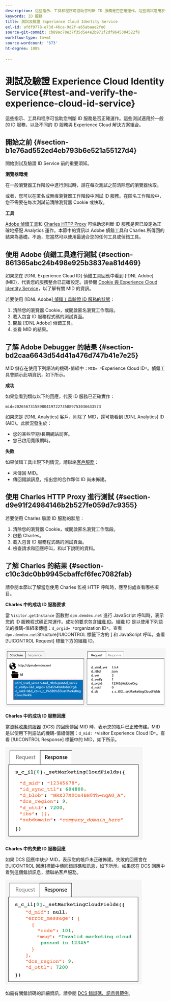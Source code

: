 ```yaml
---
description: 這些指示、工具和程序可協助您判斷 ID 服務是否正確運作。這些測試適用於一般的 ID 服務，以及不同的 ID 服務與 Experience Cloud 解決方案組合。
keywords: ID 服務
title: 測試及驗證 Experience Cloud Identity Service
exl-id: afdf9778-e73d-46ca-9d2f-a65abaae2fe6
source-git-commit: cb89ac70e37f35d5e4e2b971f2df9645304522f8
workflow-type: tm+mt
source-wordcount: '673'
ht-degree: 100%

---
```


# 測試及驗證 Experience Cloud Identity Service{#test-and-verify-the-experience-cloud-id-service}

這些指示、工具和程序可協助您判斷 ID 服務是否正確運作。這些測試適用於一般的 ID 服務，以及不同的 ID 服務與 Experience Cloud 解決方案組合。

## 開始之前 {#section-b1e76ad552ed4eb793b6e521a55127d4}

開始測試及驗證 ID Service 前的重要須知。

**瀏覽器環境**

在一般瀏覽器工作階段中進行測試時，請在每次測試之前清除您的瀏覽器快取。

或者，您可以在匿名或無痕瀏覽器工作階段中測試 ID 服務。在匿名工作階段中，您不需要在每次測試前清除瀏覽器 Cookie 或快取。

**工具**

[Adobe 偵錯工具](https://experienceleague.adobe.com/docs/analytics/implementation/validate/debugger.html?lang=zh-Hant)和 [Charles HTTP Proxy](https://www.charlesproxy.com/) 可協助您判斷 ID 服務是否已設定為正確地搭配 Analytics 運作。本節中的資訊以 Adobe 偵錯工具和 Charles 所傳回的結果為基礎。不過，您當然可以使用最適合您的任何工具或偵錯工具。

## 使用 Adobe 偵錯工具進行測試 {#section-861365abc24b498e925b3837ea81d469}

如果您在 [!DNL Experience Cloud ID] 偵錯工具回應中看到 [!DNL Adobe] (MID)，代表您的服務整合已正確設定。請參閱 [Cookie 與 Experience Cloud Identity Service](../introduction/cookies.md)，以了解有關 MID 的資訊。

若要使用 [!DNL Adobe][ 偵錯工具驗證 ID 服務的狀態](https://experienceleague.adobe.com/docs/analytics/implementation/validate/debugger.html?lang=zh-Hant)：

1. 清除您的瀏覽器 Cookie，或開啟匿名瀏覽工作階段。
1. 載入包含 ID 服務程式碼的測試頁面。
1. 開啟 [!DNL Adobe] 偵錯工具。
1. 查看 MID 的結果。

## 了解 Adobe Debugger 的結果 {#section-bd2caa6643d54d41a476d747b41e7e25}

MID 儲存在使用下列語法的機碼-值組中：`MID= *`Experience Cloud ID`*`。偵錯工具會顯示此項資訊，如下所示。

**成功**

如果您看到類似以下的回應，代表 ID 服務已正確實作：

```
mid=20265673158980419722735089753036633573
```

如果您是 [!DNL Analytics] 客戶，則除了 MID，還可能看到 [!DNL Analytics] ID (AID)。此狀況發生於：

* 您的某些早期/長期網站訪客。
* 您已啟用寬限期時。

**失敗**

如果偵錯工具出現下列情況，請聯絡[客戶服務](https://helpx.adobe.com/tw/marketing-cloud/contact-support.html)：

* 未傳回 MID。
* 傳回錯誤訊息，指出您的合作夥伴 ID 尚未佈建。

## 使用 Charles HTTP Proxy 進行測試 {#section-d9e91f24984146b2b527fe059d7c9355}

若要使用 Charles 驗證 ID 服務的狀態：

1. 清除您的瀏覽器 Cookie，或開啟匿名瀏覽工作階段。
1. 啟動 Charles。
1. 載入包含 ID 服務程式碼的測試頁面。
1. 檢查請求和回應呼叫，和以下說明的資料。

## 了解 Charles 的結果 {#section-c10c3dc0bb9945cbaffcf6fec7082fab}

請參閱本節以了解當您使用 Charles 監視 HTTP 呼叫時，應至何處查看哪些項目。

**Charles 中的成功 ID 服務要求**

當 `Visitor.getInstance` 函數對 `dpm.demdex.net` 進行 JavaScript 呼叫時，表示您的 ID 服務程式碼正常運作。成功的要求包含[組織 ID](../reference/requirements.md#section-a02f537129a64ffbb690d5738d360c26)。組織 ID 是以使用下列語法的機碼-值組來傳遞：`d_orgid= *`organization ID`*`。查看 `dpm.demdex.net`Structure[!UICONTROL  標籤下方的 ] 和 JavaScript 呼叫。查看 [!UICONTROL Request] 標籤下方的組織 ID。

![](assets/charles_request.png)

**Charles 中的成功 ID 服務回應**

當[資料收集伺服器](https://experienceleague.adobe.com/docs/audience-manager/user-guide/reference/system-components/components-data-collection.html?lang=zh-Hant) (DCS) 的回應傳回 MID 時，表示您的帳戶已正確佈建。MID 是以使用下列語法的機碼-值組傳回：`d_mid: *`visitor Experience Cloud ID`*`。查看 [!UICONTROL Response] 標籤中的 MID，如下所示。

![](assets/charles_response_success.png)

**Charles 中的失敗 ID 服務回應**

如果 DCS 回應中缺少 MID，表示您的帳戶未正確佈建。失敗的回應會在[!UICONTROL 回應]標籤中傳回錯誤碼和訊息，如下所示。如果您在 DCS 回應中看到這個錯誤訊息，請聯絡客戶服務。

![](assets/charles_response_unsuccessful.png)

如需有關錯誤碼的詳細資訊，請參閱 [DCS 錯誤碼、訊息與範例](https://experienceleague.adobe.com/docs/audience-manager/user-guide/api-and-sdk-code/dcs/dcs-api-reference/dcs-error-codes.html?lang=zh-Hant)。
